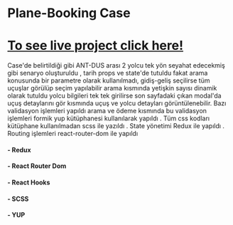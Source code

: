 # Plane-Booking Case

 # [To see live project click here!](https://anilcosarss-booking.surge.sh/)

Case'de belirtildiği gibi ANT-DUS arası 2 yolcu tek yön seyahat edecekmiş gibi senaryo oluşturuldu , tarih props ve state'de tutuldu fakat arama konusunda bir parametre olarak kullanılmadı, gidiş-geliş seçilirse tüm uçuşlar görülüp seçim yapılabilir arama kısmında yetişkin sayısı dinamik olarak tutuldu yolcu bilgileri tek tek girilirse son sayfadaki çıkan modal'da uçuş detaylarını gör kısmında uçuş ve yolcu detayları görüntülenebilir.
Bazı validasyon işlemleri yapıldı arama ve ödeme kısmında bu validasyon işlemleri formik yup kütüphanesi kullanılarak yapıldı .
Tüm css kodları kütüphane kullanılmadan scss ile yazıldı .
State yönetimi Redux ile yapıldı .
Routing işlemleri react-router-dom ile yapıldı

#### - Redux
#### - React Router Dom
#### - React Hooks
#### - SCSS
#### - YUP


